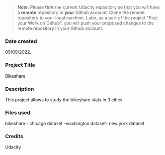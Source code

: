 >**Note**: Please **fork** the current Udacity repository so that you will have a **remote** repository in **your** Github account. Clone the remote repository to your local machine. Later, as a part of the project "Post your Work on Github", you will push your proposed changes to the remote repository in your Github account.

### Date created
09/09/2022.

### Project Title
Bikeshare

### Description
This project allows to study the bikeshare stats in 3 cities

### Files used
bikeshare - chicago dataset -washington dataset- new york dataset

### Credits
Udacity

